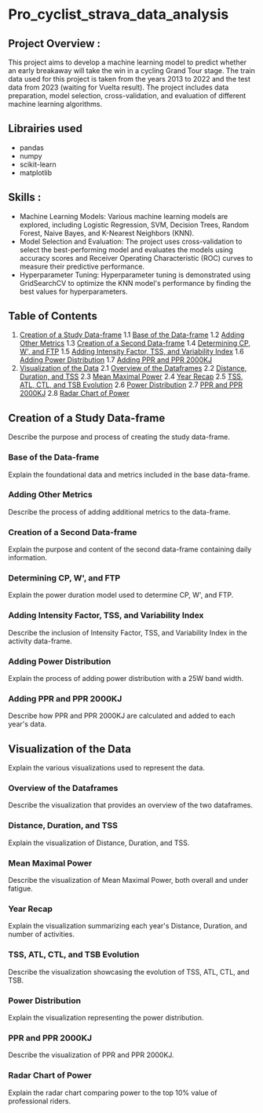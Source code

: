 # Pro_cyclist_strava_data_analysis

## Project Overview : 
This project aims to develop a machine learning model to predict whether an early breakaway will take the win in a cycling Grand Tour stage. The train data used for this project is taken from the years 2013 to 2022 and the test data from 2023 (waiting for Vuelta result). The project includes data preparation, model selection, cross-validation, and evaluation of different machine learning algorithms.

## Librairies used
- pandas
- numpy
- scikit-learn
- matplotlib

## Skills : 
- Machine Learning Models: Various machine learning models are explored, including Logistic Regression, SVM, Decision Trees, Random Forest, Naive Bayes, and K-Nearest Neighbors (KNN).
- Model Selection and Evaluation: The project uses cross-validation to select the best-performing model and evaluates the models using accuracy scores and Receiver Operating Characteristic (ROC) curves to measure their predictive performance.
- Hyperparameter Tuning: Hyperparameter tuning is demonstrated using GridSearchCV to optimize the KNN model's performance by finding the best values for hyperparameters.

## Table of Contents

1. [Creation of a Study Data-frame](#creation-of-a-study-data-frame)
    1.1 [Base of the Data-frame](#base-of-the-data-frame)
    1.2 [Adding Other Metrics](#adding-other-metrics)
    1.3 [Creation of a Second Data-frame](#creation-of-a-second-data-frame)
    1.4 [Determining CP, W', and FTP](#determining-cp-w-and-ftp)
    1.5 [Adding Intensity Factor, TSS, and Variability Index](#adding-intensity-factor-tss-and-variability-index)
    1.6 [Adding Power Distribution](#adding-power-distribution)
    1.7 [Adding PPR and PPR 2000KJ](#adding-ppr-and-ppr-2000kj)
2. [Visualization of the Data](#visualization-of-the-data)
    2.1 [Overview of the Dataframes](#overview-of-the-dataframes)
    2.2 [Distance, Duration, and TSS](#distance-duration-and-tss)
    2.3 [Mean Maximal Power](#mean-maximal-power)
    2.4 [Year Recap](#year-recap)
    2.5 [TSS, ATL, CTL, and TSB Evolution](#tss-atl-ctl-and-tsb-evolution)
    2.6 [Power Distribution](#power-distribution)
    2.7 [PPR and PPR 2000KJ](#ppr-and-ppr-2000kj)
    2.8 [Radar Chart of Power](#radar-chart-of-power)

## Creation of a Study Data-frame

Describe the purpose and process of creating the study data-frame.

### Base of the Data-frame

Explain the foundational data and metrics included in the base data-frame.

### Adding Other Metrics

Describe the process of adding additional metrics to the data-frame.

### Creation of a Second Data-frame

Explain the purpose and content of the second data-frame containing daily information.

### Determining CP, W', and FTP

Explain the power duration model used to determine CP, W', and FTP.

### Adding Intensity Factor, TSS, and Variability Index

Describe the inclusion of Intensity Factor, TSS, and Variability Index in the activity data-frame.

### Adding Power Distribution

Explain the process of adding power distribution with a 25W band width.

### Adding PPR and PPR 2000KJ

Describe how PPR and PPR 2000KJ are calculated and added to each year's data.

## Visualization of the Data

Explain the various visualizations used to represent the data.

### Overview of the Dataframes

Describe the visualization that provides an overview of the two dataframes.

### Distance, Duration, and TSS

Explain the visualization of Distance, Duration, and TSS.

### Mean Maximal Power

Describe the visualization of Mean Maximal Power, both overall and under fatigue.

### Year Recap

Explain the visualization summarizing each year's Distance, Duration, and number of activities.

### TSS, ATL, CTL, and TSB Evolution

Describe the visualization showcasing the evolution of TSS, ATL, CTL, and TSB.

### Power Distribution

Explain the visualization representing the power distribution.

### PPR and PPR 2000KJ

Describe the visualization of PPR and PPR 2000KJ.

### Radar Chart of Power

Explain the radar chart comparing power to the top 10% value of professional riders.
